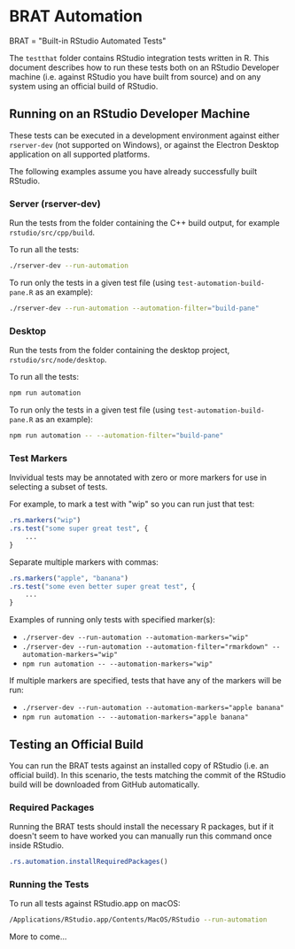 # BRAT Automation

BRAT = "Built-in RStudio Automated Tests"

The `testthat` folder contains RStudio integration tests written in R. This document describes how
to run these tests both on an RStudio Developer machine (i.e. against RStudio you have built from
source) and on any system using an official build of RStudio.

## Running on an RStudio Developer Machine

These tests can be executed in a development environment against either `rserver-dev` (not supported
on Windows), or against the Electron Desktop application on all supported platforms.

The following examples assume you have already successfully built RStudio.

### Server (rserver-dev)

Run the tests from the folder containing the C++ build output, for example `rstudio/src/cpp/build`.

To run all the tests:

```bash
./rserver-dev --run-automation
```

To run only the tests in a given test file (using `test-automation-build-pane.R` as an example):

```bash
./rserver-dev --run-automation --automation-filter="build-pane"
```

### Desktop

Run the tests from the folder containing the desktop project, `rstudio/src/node/desktop`.

To run all the tests:

```bash
npm run automation
```

To run only the tests in a given test file (using `test-automation-build-pane.R` as an example):

```bash
npm run automation -- --automation-filter="build-pane"
```

### Test Markers

Invividual tests may be annotated with zero or more markers for use in selecting a subset of tests.

For example, to mark a test with "wip" so you can run just that test:

```R
.rs.markers("wip")
.rs.test("some super great test", {
    ...
}
```

Separate multiple markers with commas:

```R
.rs.markers("apple", "banana")
.rs.test("some even better super great test", {
    ...
}
```

Examples of running only tests with specified marker(s):

- `./rserver-dev --run-automation --automation-markers="wip"`
- `./rserver-dev --run-automation --automation-filter="rmarkdown" --automation-markers="wip"`
- `npm run automation -- --automation-markers="wip"`

If multiple markers are specified, tests that have any of the markers will be run:

- `./rserver-dev --run-automation --automation-markers="apple banana"`
- `npm run automation -- --automation-markers="apple banana"`

## Testing an Official Build

You can run the BRAT tests against an installed copy of RStudio (i.e. an official build).
In this scenario, the tests matching the commit of the RStudio build will be downloaded from
GitHub automatically.

### Required Packages
Running the BRAT tests should install the necessary R packages, but if it doesn't seem to
have worked you can manually run this command once inside RStudio.

```R
.rs.automation.installRequiredPackages()
```

### Running the Tests

To run all tests against RStudio.app on macOS:

```bash
/Applications/RStudio.app/Contents/MacOS/RStudio --run-automation
```

More to come...
